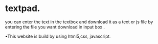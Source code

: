 # textpad. 
you can enter the text in the textbox and download it as a text or js file by entering the file you want download in input box .

•This website is build by using html5,css, javascript.
